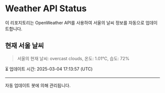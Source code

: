 
# Weather API Status

이 리포지토리는 OpenWeather API를 사용하여 서울의 날씨 정보를 자동으로 업데이트합니다.

## 현재 서울 날씨
> 서울의 현재 날씨: overcast clouds, 온도: 1.01°C, 습도: 72%

⏳ 업데이트 시간: 2025-03-04 17:13:57 (UTC)

---
자동 업데이트 봇에 의해 관리됩니다.
